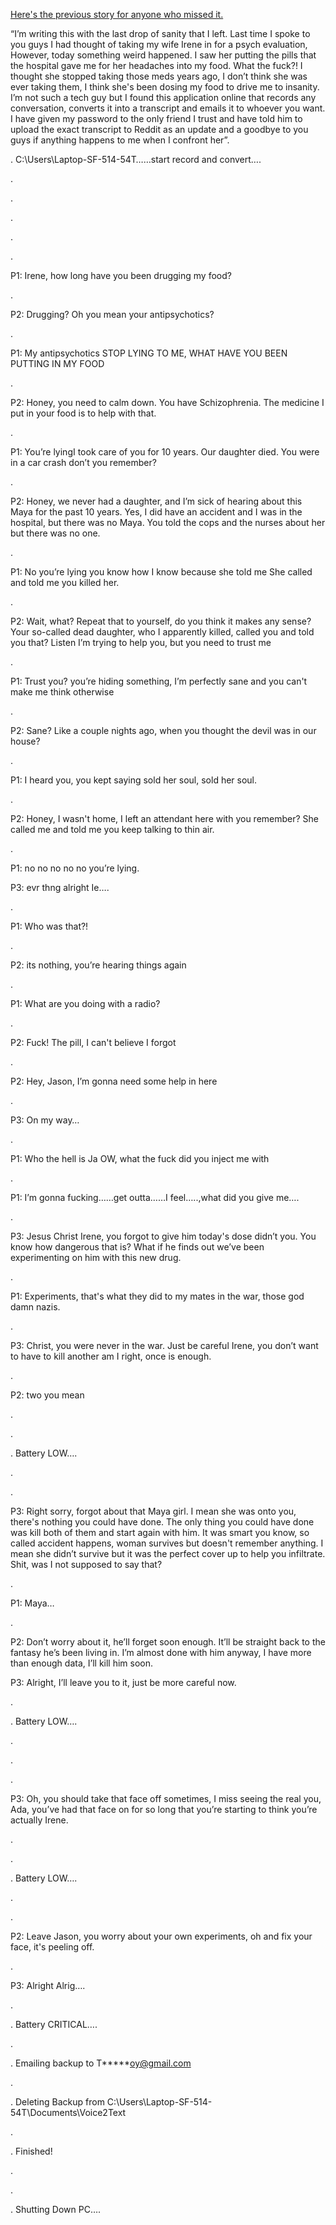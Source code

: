 [Here's the previous story for anyone who missed it.](https://www.reddit.com/r/nosleep/comments/uvy52b/i_got_a_call_from_my_dead_daughter/)

“I’m writing this with the last drop of sanity that I left. Last time I spoke to you guys I had thought of taking my wife Irene in for a psych evaluation, However, today something weird happened. I saw her putting the pills that the hospital gave me for her headaches into my food. What the fuck?! I thought she stopped taking those meds years ago, I don’t think she was ever taking them, I think she's been dosing my food to drive me to insanity. I’m not such a tech guy but I found this application online that records any conversation, converts it into a transcript and emails it to whoever you want. I have given my password to the only friend I trust and have told him to upload the exact transcript to Reddit as an update and a goodbye to you guys if anything happens to me when I confront her”. 

. C:\\Users\\Laptop-SF-514-54T……start record and convert….

.

.

.

.

.

P1: Irene, how long have you  been drugging my food?

.

P2: Drugging? Oh you mean your antipsychotics?

.

P1: My antipsychotics STOP LYING TO ME, WHAT HAVE YOU BEEN PUTTING IN MY FOOD

.

P2: Honey, you need to calm down. You have Schizophrenia. The medicine I put in your food is to help with that.

.

P1: You’re lyingI took care of you for 10 years. Our daughter died. You were in a car crash don’t you remember?

.

P2: Honey, we never had a daughter, and I’m sick of hearing about this Maya for the past 10 years. Yes, I did have an accident and I was in the hospital,  but there was no Maya. You told the cops and the nurses about her but there was no one. 

.

P1: No you’re lying you know how I know because she told me She called and told me you killed her. 

.

P2: Wait, what? Repeat that to yourself, do you think it makes any sense? Your so-called dead daughter, who I apparently killed, called you and told you that? Listen I’m trying to help you, but you need to trust me

.

P1: Trust you? you’re hiding something, I’m perfectly sane and you can't make me think otherwise

.

P2: Sane? Like a couple nights ago, when you thought the devil was in our house?

.

P1: I heard you, you kept saying sold her soul, sold her soul. 

.

P2: Honey, I wasn't home, I left an attendant here with you remember? She called me and told me you keep talking to thin air.

.

P1: no no no no no you’re lying. 

P3: evr thng alright Ie….

.

P1: Who was that?!

.

P2: its nothing, you’re hearing things again

.

P1: What are you doing with a radio?

.

P2: Fuck! The pill, I can't believe I forgot

.

P2: Hey, Jason, I’m gonna need some help in here

.

P3: On my way…

.

P1: Who the hell is Ja OW, what the fuck did you inject me with

.

P1: I’m gonna fucking……get outta……I feel…..,what did you give me….

.

P3: Jesus Christ Irene, you forgot to give him today's dose didn’t you. You know how dangerous that is? What if he finds out we’ve been experimenting on him with this new drug. 

.

P1: Experiments, that's what they did to my mates in the war, those god damn nazis.

.

P3: Christ, you were never in the war. Just be careful Irene, you don’t want to have to kill another am I right, once is enough. 

.

P2: two you mean

.

.

. Battery LOW….

.

.

P3: Right sorry, forgot about that Maya girl. I mean she was onto you, there's nothing you could have done. The only thing you could have done was kill both of them and start again with him. It was smart you know, so called accident happens, woman survives but doesn't remember anything. I mean she didn’t survive but it was the perfect cover up to help you infiltrate. Shit, was I not supposed to say that?

.

P1: Maya…

.

P2: Don’t worry about it, he’ll forget soon enough. It’ll be straight back to the fantasy he’s been living in. I’m almost done with him anyway, I have more than enough data, I’ll kill him soon. 

P3: Alright, I’ll leave you to it, just be more careful now.

.

. Battery LOW….

.

.

.

P3: Oh, you should take that face off sometimes, I miss seeing the real you, Ada, you’ve had that face on for so long that you’re starting to think you’re actually Irene.

.

.

. Battery LOW….

.

.

P2: Leave Jason, you worry about your own experiments, oh and fix your face, it's peeling off.

.

P3: Alright Alrig….

.

.  Battery CRITICAL….

.

.  Emailing backup to T\*\*\*\*\*[oy@gmail.com](mailto:oy@gmail.com)

.

.  Deleting Backup from C:\\Users\\Laptop-SF-514-54T\\Documents\\Voice2Text

.

. Finished!

.

.

. Shutting Down PC….